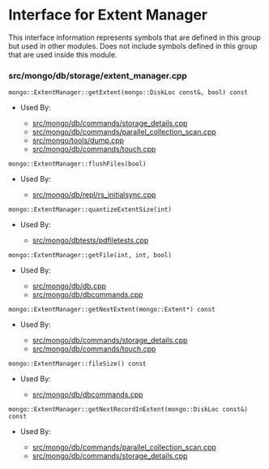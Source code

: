 
# Interface for Extent Manager
This interface information represents symbols that are defined in this group but used in other modules.  Does not include symbols defined in this group that are used inside this module.

### src/mongo/db/storage/extent\_manager.cpp

<div></div>

    mongo::ExtentManager::getExtent(mongo::DiskLoc const&, bool) const

- Used By:

    - [src/mongo/db/commands/storage\_details.cpp](../../../../queries/database\_commands)
    - [src/mongo/db/commands/parallel\_collection\_scan.cpp](../../../../queries/database\_commands)
    - [src/mongo/tools/dump.cpp](../../../../tools/tools)
    - [src/mongo/db/commands/touch.cpp](../../../../queries/database\_commands)

<div></div>

    mongo::ExtentManager::flushFiles(bool)

- Used By:

    - [src/mongo/db/repl/rs\_initialsync.cpp](../../../../replication/data\_sync)

<div></div>

    mongo::ExtentManager::quantizeExtentSize(int)

- Used By:

    - [src/mongo/dbtests/pdfiletests.cpp](../../../../tests/unit\_tests)

<div></div>

    mongo::ExtentManager::getFile(int, int, bool)

- Used By:

    - [src/mongo/db/db.cpp](../../../../process\_management/mongos\_and\_mongod\_mains)
    - [src/mongo/db/dbcommands.cpp](../../../../queries/database\_commands)

<div></div>

    mongo::ExtentManager::getNextExtent(mongo::Extent*) const

- Used By:

    - [src/mongo/db/commands/storage\_details.cpp](../../../../queries/database\_commands)
    - [src/mongo/db/commands/touch.cpp](../../../../queries/database\_commands)

<div></div>

    mongo::ExtentManager::fileSize() const

- Used By:

    - [src/mongo/db/dbcommands.cpp](../../../../queries/database\_commands)

<div></div>

    mongo::ExtentManager::getNextRecordInExtent(mongo::DiskLoc const&) const

- Used By:

    - [src/mongo/db/commands/parallel\_collection\_scan.cpp](../../../../queries/database\_commands)
    - [src/mongo/db/commands/storage\_details.cpp](../../../../queries/database\_commands)
